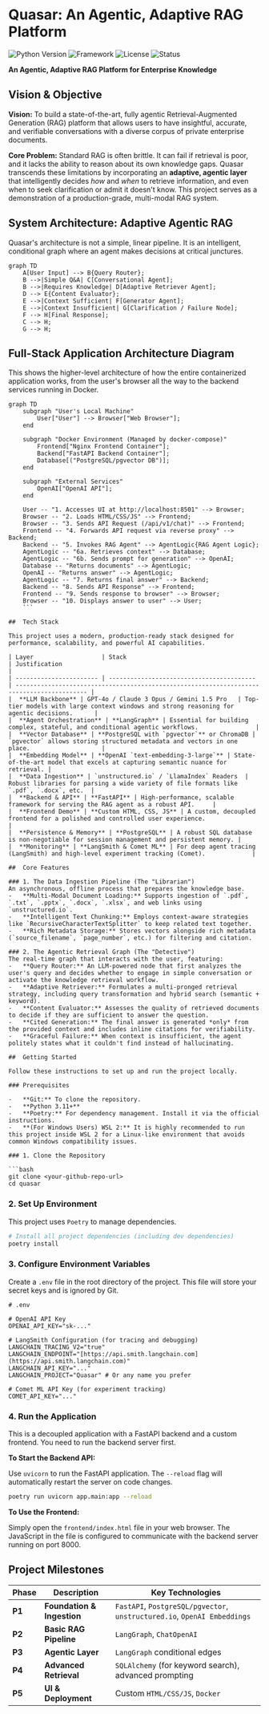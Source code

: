 # Quasar: An Agentic, Adaptive RAG Platform

![Python Version](https://img.shields.io/badge/python-3.11+-blue.svg)
![Framework](https://img.shields.io/badge/Framework-FastAPI-green.svg)
![License](https://img.shields.io/badge/License-MIT-yellow.svg)
![Status](https://img.shields.io/badge/Status-In%20Development-orange.svg)

**An Agentic, Adaptive RAG Platform for Enterprise Knowledge**

##  Vision & Objective

**Vision:** To build a state-of-the-art, fully agentic Retrieval-Augmented Generation (RAG) platform that allows users to have insightful, accurate, and verifiable conversations with a diverse corpus of private enterprise documents.

**Core Problem:** Standard RAG is often brittle. It can fail if retrieval is poor, and it lacks the ability to reason about its own knowledge gaps. Quasar transcends these limitations by incorporating an **adaptive, agentic layer** that intelligently decides _how_ and _when_ to retrieve information, and even when to seek clarification or admit it doesn't know. This project serves as a demonstration of a production-grade, multi-modal RAG system.

##  System Architecture: Adaptive Agentic RAG

Quasar's architecture is not a simple, linear pipeline. It is an intelligent, conditional graph where an agent makes decisions at critical junctures.

```mermaid
graph TD
    A[User Input] --> B{Query Router};
    B -->|Simple Q&A| C[Conversational Agent];
    B -->|Requires Knowledge| D[Adaptive Retriever Agent];
    D --> E{Content Evaluator};
    E -->|Context Sufficient| F[Generator Agent];
    E -->|Context Insufficient| G[Clarification / Failure Node];
    F --> H[Final Response];
    C --> H;
    G --> H;
```

## Full-Stack Application Architecture Diagram
This shows the higher-level architecture of how the entire containerized application works, from the user's browser all the way to the backend services running in Docker.

```mermaid
graph TD
    subgraph "User's Local Machine"
        User["User"] --> Browser["Web Browser"];
    end

    subgraph "Docker Environment (Managed by docker-compose)"
        Frontend["Nginx Frontend Container"];
        Backend["FastAPI Backend Container"];
        Database[("PostgreSQL/pgvector DB")];
    end
    
    subgraph "External Services"
        OpenAI["OpenAI API"];
    end

    User -- "1. Accesses UI at http://localhost:8501" --> Browser;
    Browser -- "2. Loads HTML/CSS/JS" --> Frontend;
    Browser -- "3. Sends API Request (/api/v1/chat)" --> Frontend;
    Frontend -- "4. Forwards API request via reverse proxy" --> Backend;
    Backend -- "5. Invokes RAG Agent" --> AgentLogic{RAG Agent Logic};
    AgentLogic -- "6a. Retrieves context" --> Database;
    AgentLogic -- "6b. Sends prompt for generation" --> OpenAI;
    Database -- "Returns documents" --> AgentLogic;
    OpenAI -- "Returns answer" --> AgentLogic;
    AgentLogic -- "7. Returns final answer" --> Backend;
    Backend -- "8. Sends API Response" --> Frontend;
    Frontend -- "9. Sends response to browser" --> Browser;
    Browser -- "10. Displays answer to user" --> User;
    ```

##  Tech Stack

This project uses a modern, production-ready stack designed for performance, scalability, and powerful AI capabilities.

| Layer                   | Stack                                     | Justification                                                                              |
| ----------------------- | ----------------------------------------- | ------------------------------------------------------------------------------------------ |
|  **LLM Backbone** | GPT-4o / Claude 3 Opus / Gemini 1.5 Pro   | Top-tier models with large context windows and strong reasoning for agentic decisions.      |
|  **Agent Orchestration** | **LangGraph** | Essential for building complex, stateful, and conditional agentic workflows.                |
|  **Vector Database** | **PostgreSQL with `pgvector`** or ChromaDB | `pgvector` allows storing structured metadata and vectors in one place.                    |
|  **Embedding Model** | **OpenAI `text-embedding-3-large`** | State-of-the-art model that excels at capturing semantic nuance for retrieval. |
|  **Data Ingestion** | `unstructured.io` / `LlamaIndex` Readers  | Robust libraries for parsing a wide variety of file formats like `.pdf`, `.docx`, etc.  |
|  **Backend & API** | **FastAPI** | High-performance, scalable framework for serving the RAG agent as a robust API.     |
|  **Frontend Demo** | **Custom HTML, CSS, JS** | A custom, decoupled frontend for a polished and controlled user experience.                |
|  **Persistence & Memory** | **PostgreSQL** | A robust SQL database is non-negotiable for session management and persistent memory. |
|  **Monitoring** | **LangSmith & Comet ML** | For deep agent tracing (LangSmith) and high-level experiment tracking (Comet).             |

##  Core Features

### 1. The Data Ingestion Pipeline (The "Librarian")
An asynchronous, offline process that prepares the knowledge base.
-   **Multi-Modal Document Loading:** Supports ingestion of `.pdf`, `.txt`, `.pptx`, `.docx`, `.xlsx`, and web links using `unstructured.io`.
-   **Intelligent Text Chunking:** Employs context-aware strategies like `RecursiveCharacterTextSplitter` to keep related text together.
-   **Rich Metadata Storage:** Stores vectors alongside rich metadata (`source_filename`, `page_number`, etc.) for filtering and citation.

### 2. The Agentic Retrieval Graph (The "Detective")
The real-time graph that interacts with the user, featuring:
-   **Query Router:** An LLM-powered node that first analyzes the user's query and decides whether to engage in simple conversation or activate the knowledge retrieval workflow.
-   **Adaptive Retriever:** Formulates a multi-pronged retrieval strategy, including query transformation and hybrid search (semantic + keyword).
-   **Content Evaluator:** Assesses the quality of retrieved documents to decide if they are sufficient to answer the question.
-   **Cited Generation:** The final answer is generated *only* from the provided context and includes inline citations for verifiability.
-   **Graceful Failure:** When context is insufficient, the agent politely states what it couldn't find instead of hallucinating.

##  Getting Started

Follow these instructions to set up and run the project locally.

### Prerequisites

-   **Git:** To clone the repository.
-   **Python 3.11+**
-   **Poetry:** For dependency management. Install it via the official instructions.
-   **(For Windows Users) WSL 2:** It is highly recommended to run this project inside WSL 2 for a Linux-like environment that avoids common Windows compatibility issues.

### 1. Clone the Repository

```bash
git clone <your-github-repo-url>
cd quasar
```

### 2. Set Up Environment

This project uses `Poetry` to manage dependencies.

```bash
# Install all project dependencies (including dev dependencies)
poetry install
```

### 3. Configure Environment Variables

Create a `.env` file in the root directory of the project. This file will store your secret keys and is ignored by Git.

```
# .env

# OpenAI API Key
OPENAI_API_KEY="sk-..."

# LangSmith Configuration (for tracing and debugging)
LANGCHAIN_TRACING_V2="true"
LANGCHAIN_ENDPOINT="[https://api.smith.langchain.com](https://api.smith.langchain.com)"
LANGCHAIN_API_KEY="..."
LANGCHAIN_PROJECT="Quasar" # Or any name you prefer

# Comet ML API Key (for experiment tracking)
COMET_API_KEY="..."
```

### 4. Run the Application

This is a decoupled application with a FastAPI backend and a custom frontend. You need to run the backend server first.

**To Start the Backend API:**

Use `uvicorn` to run the FastAPI application. The `--reload` flag will automatically restart the server on code changes.

```bash
poetry run uvicorn app.main:app --reload
```


**To Use the Frontend:**

Simply open the `frontend/index.html` file in your web browser. The JavaScript in the file is configured to communicate with the backend server running on port 8000.

##  Project Milestones

| Phase | Description                                                                    | Key Technologies                                                    |
| ----- | ------------------------------------------------------------------------------ | ------------------------------------------------------------------- |
| **P1** | **Foundation & Ingestion**                                               | `FastAPI`, `PostgreSQL/pgvector`, `unstructured.io`, `OpenAI Embeddings` |
| **P2** | **Basic RAG Pipeline**                                                   | `LangGraph`, `ChatOpenAI`                                               |
| **P3** | **Agentic Layer**                                                        | `LangGraph` conditional edges                                         |
| **P4** | **Advanced Retrieval**                                                   | `SQLAlchemy` (for keyword search), advanced prompting               |
| **P5** | **UI & Deployment**                                                      | Custom `HTML/CSS/JS`, `Docker`                                          |

```